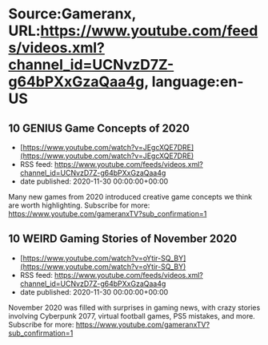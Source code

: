 # Source:Gameranx, URL:https://www.youtube.com/feeds/videos.xml?channel_id=UCNvzD7Z-g64bPXxGzaQaa4g, language:en-US

## 10 GENIUS Game Concepts of 2020
 - [https://www.youtube.com/watch?v=JEgcXQE7DRE](https://www.youtube.com/watch?v=JEgcXQE7DRE)
 - RSS feed: https://www.youtube.com/feeds/videos.xml?channel_id=UCNvzD7Z-g64bPXxGzaQaa4g
 - date published: 2020-11-30 00:00:00+00:00

Many new games from 2020 introduced creative game concepts we think are worth highlighting. 
Subscribe for more: https://www.youtube.com/gameranxTV?sub_confirmation=1

## 10 WEIRD Gaming Stories of November 2020
 - [https://www.youtube.com/watch?v=oYtir-SQ_BY](https://www.youtube.com/watch?v=oYtir-SQ_BY)
 - RSS feed: https://www.youtube.com/feeds/videos.xml?channel_id=UCNvzD7Z-g64bPXxGzaQaa4g
 - date published: 2020-11-30 00:00:00+00:00

November 2020 was filled with surprises in gaming news, with crazy stories involving Cyberpunk 2077, virtual football games, PS5 mistakes, and more.
Subscribe for more: https://www.youtube.com/gameranxTV?sub_confirmation=1


